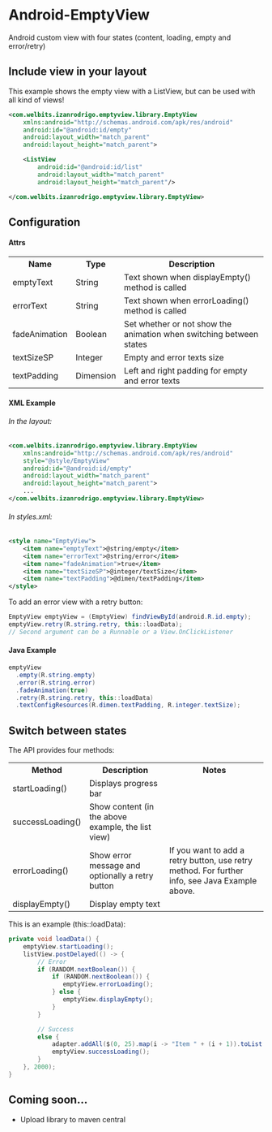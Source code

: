 Android-EmptyView
=================

Android custom view with four states (content, loading, empty and error/retry)

## Include view in your layout ##
This example shows the empty view with a ListView, but can be used with all kind of views!

```XML
<com.welbits.izanrodrigo.emptyview.library.EmptyView
    xmlns:android="http://schemas.android.com/apk/res/android"
    android:id="@android:id/empty"
    android:layout_width="match_parent"
    android:layout_height="match_parent">

    <ListView
        android:id="@android:id/list"
        android:layout_width="match_parent"
        android:layout_height="match_parent"/>

</com.welbits.izanrodrigo.emptyview.library.EmptyView>
```
## Configuration ##
#### Attrs ####
<table>
  <tr>
    <th>Name</th><th>Type</th><th>Description</th>
  </tr>
  <tr>
    <td>emptyText</td><td>String</td><td>Text shown when displayEmpty() method is called</td>
  </tr>
  <tr>
    <td>errorText</td><td>String</td><td>Text shown when errorLoading() method is called</td>
  </tr>
  <tr>
    <td>fadeAnimation</td><td>Boolean</td><td>Set whether or not show the animation when switching between states</td>
  </tr>
  <tr>
    <td>textSizeSP</td><td>Integer</td><td>Empty and error texts size</td>
  </tr>
  <tr>
    <td>textPadding</td><td>Dimension</td><td>Left and right padding for empty and error texts</td>
  </tr>
</table>

#### XML Example ####
###### In the layout: ######
```XML
<com.welbits.izanrodrigo.emptyview.library.EmptyView
    xmlns:android="http://schemas.android.com/apk/res/android"
    style="@style/EmptyView"
    android:id="@android:id/empty"
    android:layout_width="match_parent"
    android:layout_height="match_parent">
    ...
</com.welbits.izanrodrigo.emptyview.library.EmptyView>
```
###### In styles.xml: ######
```XML
<style name="EmptyView">
    <item name="emptyText">@string/empty</item>
    <item name="errorText">@string/error</item>
    <item name="fadeAnimation">true</item>
    <item name="textSizeSP">@integer/textSize</item>
    <item name="textPadding">@dimen/textPadding</item>
</style>
```

To add an error view with a retry button:
```Java
EmptyView emptyView = (EmptyView) findViewById(android.R.id.empty);
emptyView.retry(R.string.retry, this::loadData);
// Second argument can be a Runnable or a View.OnClickListener
```

#### Java Example ####
```Java
emptyView
  .empty(R.string.empty)
  .error(R.string.error)
  .fadeAnimation(true)
  .retry(R.string.retry, this::loadData)
  .textConfigResources(R.dimen.textPadding, R.integer.textSize);
```

## Switch between states ##
The API provides four methods:
<table>
  <tr>
    <th>Method</th><th>Description</th><th>Notes</th>
  </tr>
  <tr>
    <td>startLoading()</td><td>Displays progress bar</td><td></td>
  </tr>
  <tr>
    <td>successLoading()</td><td>Show content (in the above example, the list view)</td><td></td>
  </tr>
  <tr>
    <td>errorLoading()</td><td>Show error message and optionally a retry button</td><td>If you want to add a retry button, use retry method. For further info, see Java Example above.
  </tr>
  <tr>
    <td>displayEmpty()</td><td>Display empty text</td><td></td>
  </tr>
</table>

This is an example (this::loadData):
```Java
private void loadData() {
    emptyView.startLoading();
    listView.postDelayed(() -> {
        // Error
        if (RANDOM.nextBoolean()) {
            if (RANDOM.nextBoolean()) {
               emptyView.errorLoading();
            } else {
               emptyView.displayEmpty();
            }
        }

        // Success
        else {
            adapter.addAll($(0, 25).map(i -> "Item " + (i + 1)).toList());
            emptyView.successLoading();
        }
    }, 2000);
}
```

## Coming soon... ##
- Upload library to maven central
